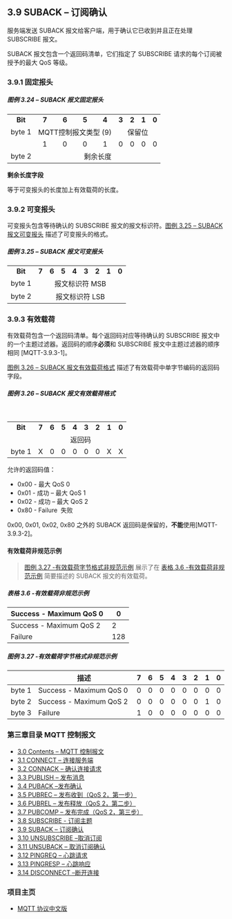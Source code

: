 ## 3.9 SUBACK – 订阅确认

服务端发送 SUBACK 报文给客户端，用于确认它已收到并且正在处理 SUBSCRIBE 报文。

SUBACK 报文包含一个返回码清单，它们指定了 SUBSCRIBE 请求的每个订阅被授予的最大 QoS 等级。

### 3.9.1 固定报头

##### 图例 3.24 – SUBACK 报文固定报头

<table style="text-align:center">
   <tr>
     <td align="center"><strong>Bit</strong></td>
     <td align="center"><strong>7</strong></td>
     <td align="center"><strong>6</strong></td>
     <td align="center"><strong>5</strong></td>
     <td align="center"><strong>4</strong></td>
     <td align="center"><strong>3</strong></td>
     <td align="center"><strong>2</strong></td>
     <td align="center"><strong>1</strong></td>
     <td align="center"><strong>0</strong></td>
   </tr>
   <tr>
     <td>byte 1</td>
     <td colspan="4" align="center">MQTT控制报文类型 (9)</td>
     <td colspan="4" align="center">保留位</td>
   </tr>
   <tr>
       <td></td>
       <td align="center">1</td>
       <td align="center">0</td>
       <td align="center">0</td>
       <td align="center">1</td>
       <td align="center">0</td>
       <td align="center">0</td>
       <td align="center">0</td>
       <td align="center">0</td>
     </tr>
   <tr>
     <td>byte 2</td>
     <td colspan="8" align="center">剩余长度</td>
   </tr>
 </table>
 
**剩余长度字段**

等于可变报头的长度加上有效载荷的长度。

### 3.9.2 可变报头

可变报头包含等待确认的 SUBSCRIBE 报文的报文标识符。[图例 3.25 – SUBACK 报文可变报头](#_图例_3.25_–) 描述了可变报头的格式。

##### 图例 3.25 – SUBACK 报文可变报头

<table style="text-align:center">
   <tr>
     <td align="center"><strong>Bit</strong></td>
     <td align="center"><strong>7</strong></td>
     <td align="center"><strong>6</strong></td>
     <td align="center"><strong>5</strong></td>
     <td align="center"><strong>4</strong></td>
     <td align="center"><strong>3</strong></td>
     <td align="center"><strong>2</strong></td>
     <td align="center"><strong>1</strong></td>
     <td align="center"><strong>0</strong></td>
   </tr>
   <tr>
     <td>byte 1</td>
     <td colspan="8" align="center">报文标识符 MSB</td>
   </tr>
   <tr>
     <td>byte 2</td>
     <td colspan="8" align="center">报文标识符 LSB</td>
   </tr>
 </table>
 
### 3.9.3 有效载荷

有效载荷包含一个返回码清单。每个返回码对应等待确认的 SUBSCRIBE 报文中的一个主题过滤器。返回码的顺序**必须**和 SUBSCRIBE 报文中主题过滤器的顺序相同 \[MQTT-3.9.3-1\]。

[图例 3.26 – SUBACK 报文有效载荷格式](#_Figure_3.26_-) 描述了有效载荷中单字节编码的返回码字段。

##### 图例 3.26 – SUBACK 报文有效载荷格式

<table style="text-align:center">
   <tr>
     <td align="center"><strong>Bit</strong></td>
     <td align="center"><strong>7</strong></td>
     <td align="center"><strong>6</strong></td>
     <td align="center"><strong>5</strong></td>
     <td align="center"><strong>4</strong></td>
     <td align="center"><strong>3</strong></td>
     <td align="center"><strong>2</strong></td>
     <td align="center"><strong>1</strong></td>
     <td align="center"><strong>0</strong></td>
   </tr>
   <tr>
     <td></td>
     <td colspan="8" align="center">返回码</td>
   </tr>
    <tr>
       <td>byte 1</td>
       <td align="center">X</td>
       <td align="center">0</td>
       <td align="center">0</td>
       <td align="center">0</td>
       <td align="center">0</td>
       <td align="center">0</td>
       <td align="center">X</td>
       <td align="center">X</td>
     </tr>
 </table>
 
允许的返回码值：

- 0x00 - 最大 QoS 0
- 0x01 - 成功 – 最大 QoS 1
- 0x02 - 成功 – 最大 QoS 2
- 0x80 - Failure  失败

0x00, 0x01, 0x02, 0x80 之外的 SUBACK 返回码是保留的，**不能**使用\[MQTT-3.9.3-2\]。

#### 有效载荷非规范示例

> [图例 3.27 -有效载荷字节格式非规范示例](#_Figure_3.27_-) 展示了在 [表格 3.6 -有效载荷非规范示例](#_Table_3.5_-) 简要描述的 SUBACK 报文的有效载荷。

##### 表格 3.6 -有效载荷非规范示例

| Success - Maximum QoS 0  | 0   |
| ------------------------ | --- |
| Success - Maximum QoS 2  | 2   |
| Failure                  | 128 |

##### 图例 3.27 -有效载荷字节格式非规范示例

|        | **描述**                 | **7** | **6** | **5** | **4** | **3** | **2** | **1** | **0** |
| ------ | ------------------------ | ----- | ----- | ----- | ----- | ----- | ----- | ----- | ----- |
| byte 1 | Success - Maximum QoS 0  | 0     | 0     | 0     | 0     | 0     | 0     | 0     | 0     |
| byte 2 | Success - Maximum QoS 2  | 0     | 0     | 0     | 0     | 0     | 0     | 1     | 0     |
| byte 3 | Failure                  | 1     | 0     | 0     | 0     | 0     | 0     | 0     | 0     |

### 第三章目录 MQTT 控制报文

- [3.0 Contents – MQTT 控制报文](03-ControlPackets.md)
- [3.1 CONNECT – 连接服务端](0301-CONNECT.md)
- [3.2 CONNACK – 确认连接请求](0302-CONNACK.md)
- [3.3 PUBLISH – 发布消息](0303-PUBLISH.md)
- [3.4 PUBACK –发布确认](0304-PUBACK.md)
- [3.5 PUBREC – 发布收到（QoS 2，第一步）](0305-PUBREC.md)
- [3.6 PUBREL – 发布释放（QoS 2，第二步）](0306-PUBREL.md)
- [3.7 PUBCOMP – 发布完成（QoS 2，第三步）](0307-PUBCOMP.md)
- [3.8 SUBSCRIBE - 订阅主题](0308-SUBSCRIBE.md)
- [3.9 SUBACK – 订阅确认](0309-SUBACK.md)
- [3.10 UNSUBSCRIBE –取消订阅](0310-UNSUBSCRIBE.md)
- [3.11 UNSUBACK – 取消订阅确认](0311-UNSUBACK.md)
- [3.12 PINGREQ – 心跳请求](0312-PINGREQ.md)
- [3.13 PINGRESP – 心跳响应](0313-PINGRESP.md)
- [3.14 DISCONNECT –断开连接](0314-DISCONNECT.md)

### 项目主页

- [MQTT 协议中文版](https://github.com/mcxiaoke/mqtt)
